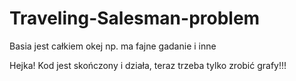 # Traveling-Salesman-problem

Basia jest całkiem okej np. ma fajne gadanie i inne 

Hejka! Kod jest skończony i działa, teraz trzeba tylko zrobić grafy!!! 
